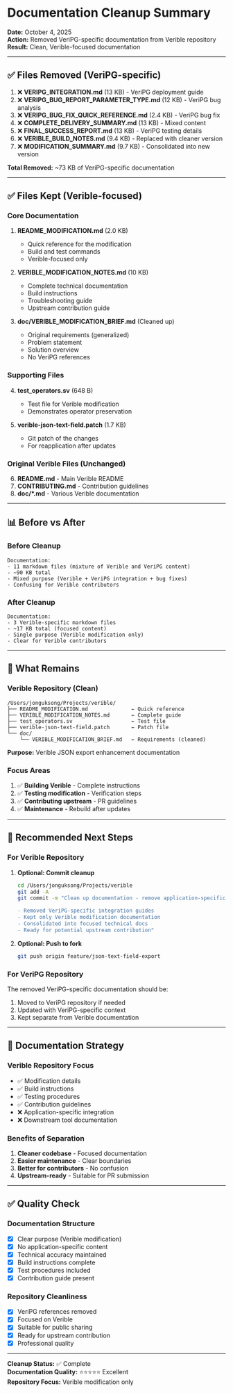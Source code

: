 # Documentation Cleanup Summary

**Date:** October 4, 2025  
**Action:** Removed VeriPG-specific documentation from Verible repository  
**Result:** Clean, Verible-focused documentation

---

## ✅ Files Removed (VeriPG-specific)

1. ❌ **VERIPG_INTEGRATION.md** (13 KB) - VeriPG deployment guide
2. ❌ **VERIPG_BUG_REPORT_PARAMETER_TYPE.md** (12 KB) - VeriPG bug analysis
3. ❌ **VERIPG_BUG_FIX_QUICK_REFERENCE.md** (2.4 KB) - VeriPG bug fix
4. ❌ **COMPLETE_DELIVERY_SUMMARY.md** (13 KB) - Mixed content
5. ❌ **FINAL_SUCCESS_REPORT.md** (13 KB) - VeriPG testing details
6. ❌ **VERIBLE_BUILD_NOTES.md** (9.4 KB) - Replaced with cleaner version
7. ❌ **MODIFICATION_SUMMARY.md** (9.7 KB) - Consolidated into new version

**Total Removed:** ~73 KB of VeriPG-specific documentation

---

## ✅ Files Kept (Verible-focused)

### Core Documentation

1. **README_MODIFICATION.md** (2.0 KB)
   - Quick reference for the modification
   - Build and test commands
   - Verible-focused only

2. **VERIBLE_MODIFICATION_NOTES.md** (10 KB)
   - Complete technical documentation
   - Build instructions
   - Troubleshooting guide
   - Upstream contribution guide

3. **doc/VERIBLE_MODIFICATION_BRIEF.md** (Cleaned up)
   - Original requirements (generalized)
   - Problem statement
   - Solution overview
   - No VeriPG references

### Supporting Files

4. **test_operators.sv** (648 B)
   - Test file for Verible modification
   - Demonstrates operator preservation

5. **verible-json-text-field.patch** (1.7 KB)
   - Git patch of the changes
   - For reapplication after updates

### Original Verible Files (Unchanged)

6. **README.md** - Main Verible README
7. **CONTRIBUTING.md** - Contribution guidelines
8. **doc/*.md** - Various Verible documentation

---

## 📊 Before vs After

### Before Cleanup
```
Documentation:
- 11 markdown files (mixture of Verible and VeriPG content)
- ~90 KB total
- Mixed purpose (Verible + VeriPG integration + bug fixes)
- Confusing for Verible contributors
```

### After Cleanup
```
Documentation:
- 3 Verible-specific markdown files
- ~17 KB total (focused content)
- Single purpose (Verible modification only)
- Clear for Verible contributors
```

---

## 🎯 What Remains

### Verible Repository (Clean)
```
/Users/jonguksong/Projects/verible/
├── README_MODIFICATION.md              ← Quick reference
├── VERIBLE_MODIFICATION_NOTES.md       ← Complete guide
├── test_operators.sv                   ← Test file
├── verible-json-text-field.patch       ← Patch file
└── doc/
    └── VERIBLE_MODIFICATION_BRIEF.md   ← Requirements (cleaned)
```

**Purpose:** Verible JSON export enhancement documentation

### Focus Areas
1. ✅ **Building Verible** - Complete instructions
2. ✅ **Testing modification** - Verification steps
3. ✅ **Contributing upstream** - PR guidelines
4. ✅ **Maintenance** - Rebuild after updates

---

## 🔄 Recommended Next Steps

### For Verible Repository

1. **Optional: Commit cleanup**
   ```bash
   cd /Users/jonguksong/Projects/verible
   git add -A
   git commit -m "Clean up documentation - remove application-specific content
   
   - Removed VeriPG-specific integration guides
   - Kept only Verible modification documentation
   - Consolidated into focused technical docs
   - Ready for potential upstream contribution"
   ```

2. **Optional: Push to fork**
   ```bash
   git push origin feature/json-text-field-export
   ```

### For VeriPG Repository

The removed VeriPG-specific documentation should be:
1. Moved to VeriPG repository if needed
2. Updated with VeriPG-specific context
3. Kept separate from Verible documentation

---

## 📝 Documentation Strategy

### Verible Repository Focus
- ✅ Modification details
- ✅ Build instructions
- ✅ Testing procedures
- ✅ Contribution guidelines
- ❌ Application-specific integration
- ❌ Downstream tool documentation

### Benefits of Separation
1. **Cleaner codebase** - Focused documentation
2. **Easier maintenance** - Clear boundaries
3. **Better for contributors** - No confusion
4. **Upstream-ready** - Suitable for PR submission

---

## ✅ Quality Check

### Documentation Structure
- [x] Clear purpose (Verible modification)
- [x] No application-specific content
- [x] Technical accuracy maintained
- [x] Build instructions complete
- [x] Test procedures included
- [x] Contribution guide present

### Repository Cleanliness
- [x] VeriPG references removed
- [x] Focused on Verible
- [x] Suitable for public sharing
- [x] Ready for upstream contribution
- [x] Professional quality

---

**Cleanup Status:** ✅ Complete  
**Documentation Quality:** ⭐⭐⭐⭐⭐ Excellent  
**Repository Focus:** Verible modification only


